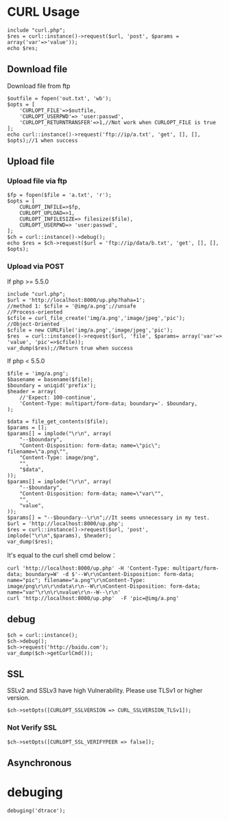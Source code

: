 # CURL Usage

	include "curl.php";
	$res = curl::instance()->request($url, 'post', $params = array('var'=>'value'));
	echo $res;

## Download file 
Download file from ftp

	$outfile = fopen('out.txt', 'wb');
	$opts = [
		'CURLOPT_FILE'=>$outfile,
		'CURLOPT_USERPWD'=> 'user:passwd',
		'CURLOPT_RETURNTRANSFER'=>1,//Not work when CURLOPT_FILE is true
	];
	echo curl::instance()->request('ftp://ip/a.txt', 'get', [], [], $opts);//1 when success



## Upload file

### Upload file via ftp

	$fp = fopen($file = 'a.txt', 'r');
	$opts = [
		CURLOPT_INFILE=>$fp,
		CURLOPT_UPLOAD=>1,
		CURLOPT_INFILESIZE=> filesize($file),
		CURLOPT_USERPWD=> 'user:passwd',
	];
	$ch = curl::instance()->debug();
	echo $res = $ch->request($url = 'ftp://ip/data/b.txt', 'get', [], [], $opts);

### Upload via POST

If php >= 5.5.0

	include "curl.php";
	$url = 'http://localhost:8000/up.php?haha=1';
	//method 1: $cfile = '@img/a.png';//unsafe
	//Process-oriented
	$cfile = curl_file_create('img/a.png','image/jpeg','pic');
	//Object-Oriented
	$cfile = new CURLFile('img/a.png','image/jpeg','pic');
	$res  = curl::instance()->request($url, 'file', $params= array('var'=> 'value', 'pic'=>$cfile));
	var_dump($res);//Return true when success

If php < 5.5.0

	$file = 'img/a.png';
	$basename = basename($file);
	$boundary = uniqid('prefix');
	$header = array(
		//'Expect: 100-continue',
		'Content-Type: multipart/form-data; boundary='. $boundary,
	);

	$data = file_get_contents($file);
	$params = [];
	$params[] = implode("\r\n", array(
		"--$boundary",
		"Content-Disposition: form-data; name=\"pic\"; filename=\"a.png\"",
		"Content-Type: image/png",
		"",
		"$data",
	));
	$params[] = implode("\r\n", array(
		"--$boundary",
		"Content-Disposition: form-data; name=\"var\"",
		"",
		"value",
	));
	$params[] = "--$boundary--\r\n";//It seems unnecessary in my test. 
	$url = 'http://localhost:8000/up.php';
	$res = curl::instance()->request($url, 'post', implode("\r\n",$params), $header);
	var_dump($res);

It's equal to the curl shell cmd below：

	curl 'http://localhost:8000/up.php' -H 'Content-Type: multipart/form-data; boundary=W' -d $'--W\r\nContent-Disposition: form-data; name="pic"; filename="a.png"\r\nContent-Type: image/png\r\n\r\ndata\r\n--W\r\nContent-Disposition: form-data; name="var"\r\n\r\nvalue\r\n--W--\r\n' 
	curl 'http://localhost:8000/up.php'  -F 'pic=@img/a.png'

## debug

	$ch = curl::instance();
	$ch->debug();
	$ch->request('http://baidu.com');
	var_dump($ch->getCurlCmd());

## SSL
SSLv2 and SSLv3 have high Vulnerability. Please use TLSv1 or higher version.

	$ch->setOpts([CURLOPT_SSLVERSION => CURL_SSLVERSION_TLSv1]);

### Not Verify SSL

	$ch->setOpts([CURLOPT_SSL_VERIFYPEER => false]);

## Asynchronous


# debuging

	debuging('dtrace');
